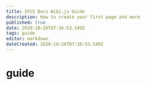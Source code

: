 ```yaml
---
title: SFCS Docs Wiki.js Guide
description: How to create your first page and more
published: true
date: 2020-10-26T07:36:53.549Z
tags: guide
editor: markdown
dateCreated: 2020-10-26T07:36:53.549Z
---
```


# guide